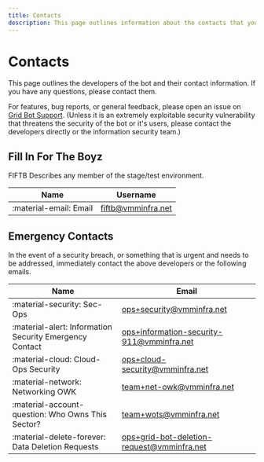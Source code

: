 ```yaml
---
title: Contacts
description: This page outlines information about the contacts that you can use to contact the developers of the bot.
---
```


# Contacts
This page outlines the developers of the bot and their contact information. If you have any questions, please contact them.

For features, bug reports, or general feedback, please open an issue on [Grid Bot Support](https://github.com/mfdlabs/grid-bot-support-stage/issues). (Unless it is an extremely exploitable security vulnerability that threatens the security of the bot or it's users, please contact the developers directly or the information security team.)

## Fill In For The Boyz
FIFTB Describes any member of the stage/test environment.

| Name                       | Username                                        |
|----------------------------|-------------------------------------------------|
| :material-email: Email     | [fiftb@vmminfra.net](mailto:fiftb@vmminfra.net) |

## Emergency Contacts
In the event of a security breach, or something that is urgent and needs to be addressed, immediately contact the above developers or the following emails.

| Name                                                    | Email                                                                                           |
|---------------------------------------------------------|-------------------------------------------------------------------------------------------------|
| :material-security: Sec-Ops                             | [ops+security@vmminfra.net](mailto:ops+security@vmminfra.net)                                   |
| :material-alert: Information Security Emergency Contact | [ops+information-security-911@vmminfra.net](mailto:ops+information-security-911@vmminfra.net)   |
| :material-cloud: Cloud-Ops Security                     | [ops+cloud-security@vmminfra.net](mailto:ops+cloud-security@vmminfra.net)                       |
| :material-network: Networking OWK                       | [team+net-owk@vmminfra.net](mailto:team+net-owk@vmminfra.net)                                   |
| :material-account-question: Who Owns This Sector?       | [team+wots@vmminfra.net](mailto:team+wots@vmminfra.net)                                         |
| :material-delete-forever: Data Deletion Requests        | [ops+grid-bot-deletion-request@vmminfra.net](mailto:ops+grid-bot-deletion-request@vmminfra.net) |
